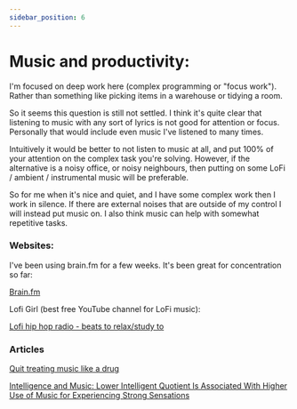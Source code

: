 ```yaml
---
sidebar_position: 6
---
```


# Music and productivity:

I'm focused on deep work here (complex programming or "focus work"). Rather than something like picking items in a warehouse or tidying a room. 

So it seems this question is still not settled. I think it's quite clear that listening to music with any sort of lyrics is not good 
for attention or focus. Personally that would include even music I've listened to many times.

Intuitively it would be better to not listen to music at all, and put 100% of your attention on the complex task you're solving. However, 
if the alternative is a noisy office, or noisy neighbours, then putting on some LoFi / ambient / instrumental music will be preferable. 

So for me when it's nice and quiet, and I have some complex work then I work in silence. If there are external noises that are outside of my control I will
 instead put music on. I also think music can help with somewhat repetitive tasks.

### Websites:

I've been using brain.fm for a few weeks. It's been great for concentration so far:

[Brain.fm](https://www.brain.fm/)


Lofi Girl (best free YouTube channel for LoFi music):

[Lofi hip hop radio - beats to relax/study to](https://www.youtube.com/watch?v=jfKfPfyJRdk)



### Articles

[Quit treating music like a drug](https://nicksaraev.medium.com/quit-treating-music-like-drugs-52f13ab8ecf0)

[Intelligence and Music: Lower Intelligent Quotient Is Associated With Higher Use of Music for Experiencing Strong Sensations](https://journals.sagepub.com/doi/10.1177/0276237420951414)
